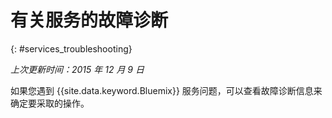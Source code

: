 
# 有关服务的故障诊断
{: #services_troubleshooting}

*上次更新时间：2015 年 12 月 9 日*

如果您遇到 {{site.data.keyword.Bluemix}} 服务问题，可以查看故障诊断信息来确定要采取的操作。
